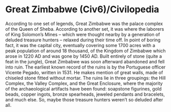 # Great Zimbabwe (Civ6)/Civilopedia

According to one set of legends, Great Zimbabwe was the palace complex of the Queen of Sheba. According to another set, it was where the laborers of King Solomon’s Mines – which were thought nearby by a generation of deluded treasure hunters – relaxed during their time off. In point of boring fact, it was the capital city, eventually covering some 1700 acres with a peak population of around 18 thousand, of the Kingdom of Zimbabwe which arose in 1220 AD and was gone by 1450 AD. Built entirely of stone (quite a feat in the jungle), Great Zimbabwe was soon afterward abandoned and fell into ruin. The earliest known record of the ruins is by the Portuguese officer Vicente Pegado, written in 1531. He makes mention of great walls, made of chiseled stone fitted without mortar. The ruins lie in three groupings: the Hill Complex, the Valley Complex, and the Great Enclosure, where the majority of the archaeological artifacts have been found: soapstone figurines, gold beads, copper ingots, bronze spearheads, jeweled pendants and bracelets, and much else. So, maybe those treasure hunters weren’t so deluded after all.